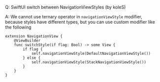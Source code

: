 Q: SwiftUI switch between NavigationViewStyles (by koleS)

A: We cannot use ternary operator in `navigationViewStyle` modifier, because styles have different types, but you can use custom modifier like the following

```
extension NavigationView {
	@ViewBuilder
	func switchStyle(if flag: Bool) -> some View {
		if flag {
			self.navigationViewStyle(DefaultNavigationViewStyle())
		} else {
			self.navigationViewStyle(StackNavigationViewStyle())
		}
	}
}
```
